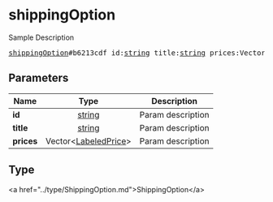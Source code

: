 # shippingOption

Sample Description

<pre>
<a href="../constructor/shippingOption.md">shippingOption</a>#b6213cdf id:<a href="../type/string.md">string</a> title:<a href="../type/string.md">string</a> prices:Vector&lt;<a href="../type/LabeledPrice.md">LabeledPrice</a>&gt; = <a href="../type/ShippingOption.md">ShippingOption</a>;
</pre>

## Parameters

| Name | Type | Description |
|------|:----:|-------------|
| **id** | <a href="../type/string.md">string</a> | Param description |
| **title** | <a href="../type/string.md">string</a> | Param description |
| **prices** | Vector&lt;<a href="../type/LabeledPrice.md">LabeledPrice</a>&gt; | Param description |

## Type

&lt;a href=&#34;../type/ShippingOption.md&#34;&gt;ShippingOption&lt;/a&gt;
